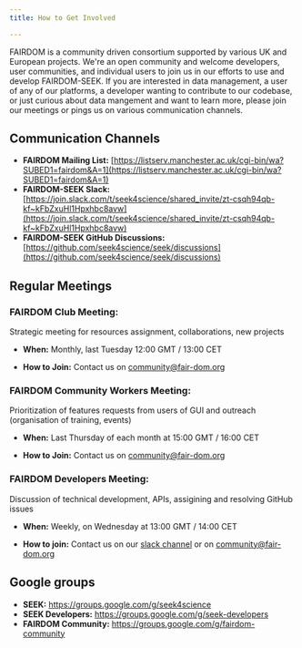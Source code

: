 ```yaml
---
title: How to Get Involved

---
```



FAIRDOM is a community driven consortium supported by various UK and European projects. We're an open community and welcome developers, user communities, 
and individual users to join us in our efforts to use and develop FAIRDOM-SEEK.
If you are interested in data management, a user of any of our platforms, a developer wanting to contribute to our codebase, or just curious about data mangement and want to learn more, 
please join our meetings or pings us on various communication channels.

## Communication Channels 

* **FAIRDOM Mailing List:** [https://listserv.manchester.ac.uk/cgi-bin/wa?SUBED1=fairdom&A=1](https://listserv.manchester.ac.uk/cgi-bin/wa?SUBED1=fairdom&A=1)
* **FAIRDOM-SEEK Slack:** [https://join.slack.com/t/seek4science/shared_invite/zt-csqh94qb-kf~kFbZxuHl1Hpxhbc8avw](https://join.slack.com/t/seek4science/shared_invite/zt-csqh94qb-kf~kFbZxuHl1Hpxhbc8avw)
* **FAIRDOM-SEEK GitHub Discussions:** [https://github.com/seek4science/seek/discussions](https://github.com/seek4science/seek/discussions)

## Regular Meetings 

### FAIRDOM Club Meeting: 
Strategic meeting for resources assignment, collaborations, new projects

* **When:**  Monthly, last Tuesday 12:00 GMT / 13:00 CET

* **How to Join:** Contact us on <community@fair-dom.org>


### FAIRDOM Community Workers Meeting: 
Prioritization of features requests from users of GUI and outreach (organisation of training, events)

* **When:** Last Thursday of each month at 15:00 GMT / 16:00 CET

* **How to Join:** Contact us on <community@fair-dom.org>


### FAIRDOM Developers Meeting: 
Discussion of technical development, APIs, assigining and resolving GitHub issues

* **When:**  Weekly, on Wednesday at 13:00 GMT / 14:00 CET

* **How to join:** Contact us on our [slack channel](https://join.slack.com/t/seek4science/shared_invite/zt-csqh94qb-kf~kFbZxuHl1Hpxhbc8avw) or on <community@fair-dom.org>
 

## Google groups
* **SEEK:** https://groups.google.com/g/seek4science 
* **SEEK Developers:** https://groups.google.com/g/seek-developers 
* **FAIRDOM Community:**  https://groups.google.com/g/fairdom-community 
